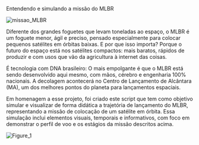 Entendendo e simulando a missão do MLBR

![missao_MLBR](https://github.com/user-attachments/assets/75b1d035-8097-4a83-b383-9d4ffbd01d76)

Diferente dos grandes foguetes que levam toneladas ao espaço, o MLBR é um foguete menor, ágil e preciso, pensado especialmente para colocar pequenos satélites em órbitas baixas. E por que isso importa? Porque o futuro do espaço está nos satélites compactos: mais baratos, rápidos de produzir e com usos que vão da agricultura à internet das coisas. 

É tecnologia com DNA brasileiro: O mais empolgante é que o MLBR está sendo desenvolvido aqui mesmo, com mãos, cérebro e engenharia 100% nacionais. A decolagem acontecerá no Centro de Lançamento de Alcântara (MA), um dos melhores pontos do planeta para lançamentos espaciais.

Em homenagem a esse projeto, foi criado este script que tem como objetivo simular e visualizar de forma didática a trajetória de lançamento do MLBR, representando a missão de colocação de um satélite em órbita. Essa simulação inclui elementos visuais, temporais e informativos, com foco em demonstrar o perfil de voo e os estágios da missão descritos acima. 

![Figure_1](https://github.com/user-attachments/assets/929b460a-4557-49c4-bdc9-1cd5040501be)
